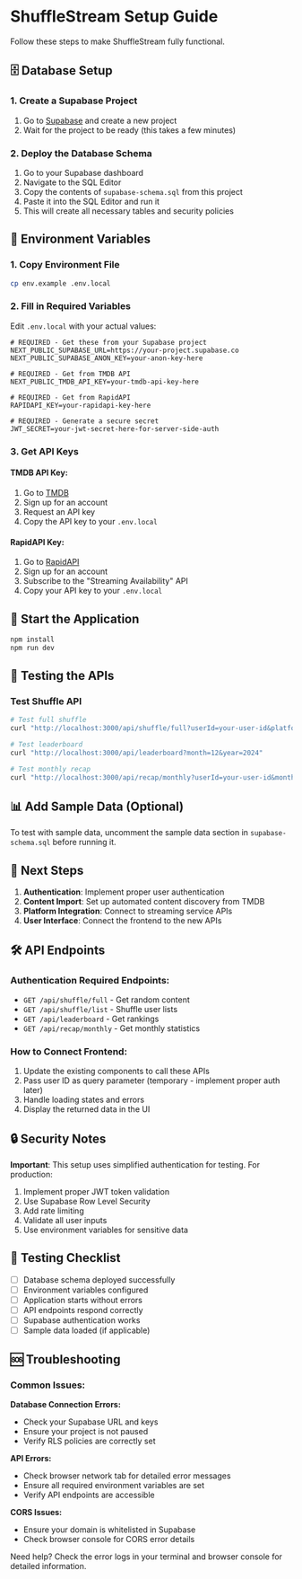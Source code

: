 # ShuffleStream Setup Guide

Follow these steps to make ShuffleStream fully functional.

## 🗄️ Database Setup

### 1. Create a Supabase Project
1. Go to [Supabase](https://supabase.com) and create a new project
2. Wait for the project to be ready (this takes a few minutes)

### 2. Deploy the Database Schema
1. Go to your Supabase dashboard
2. Navigate to the SQL Editor
3. Copy the contents of `supabase-schema.sql` from this project
4. Paste it into the SQL Editor and run it
5. This will create all necessary tables and security policies

## 🔑 Environment Variables

### 1. Copy Environment File
```bash
cp env.example .env.local
```

### 2. Fill in Required Variables
Edit `.env.local` with your actual values:

```env
# REQUIRED - Get these from your Supabase project
NEXT_PUBLIC_SUPABASE_URL=https://your-project.supabase.co
NEXT_PUBLIC_SUPABASE_ANON_KEY=your-anon-key-here

# REQUIRED - Get from TMDB API
NEXT_PUBLIC_TMDB_API_KEY=your-tmdb-api-key-here

# REQUIRED - Get from RapidAPI
RAPIDAPI_KEY=your-rapidapi-key-here

# REQUIRED - Generate a secure secret
JWT_SECRET=your-jwt-secret-here-for-server-side-auth
```

### 3. Get API Keys

#### TMDB API Key:
1. Go to [TMDB](https://www.themoviedb.org/settings/api)
2. Sign up for an account
3. Request an API key
4. Copy the API key to your `.env.local`

#### RapidAPI Key:
1. Go to [RapidAPI](https://rapidapi.com)
2. Sign up for an account
3. Subscribe to the "Streaming Availability" API
4. Copy your API key to your `.env.local`

## 🚀 Start the Application

```bash
npm install
npm run dev
```

## 🧪 Testing the APIs

### Test Shuffle API
```bash
# Test full shuffle
curl "http://localhost:3000/api/shuffle/full?userId=your-user-id&platforms=netflix,hulu"

# Test leaderboard
curl "http://localhost:3000/api/leaderboard?month=12&year=2024"

# Test monthly recap
curl "http://localhost:3000/api/recap/monthly?userId=your-user-id&month=12&year=2024"
```

## 📊 Add Sample Data (Optional)

To test with sample data, uncomment the sample data section in `supabase-schema.sql` before running it.

## 🔄 Next Steps

1. **Authentication**: Implement proper user authentication
2. **Content Import**: Set up automated content discovery from TMDB
3. **Platform Integration**: Connect to streaming service APIs
4. **User Interface**: Connect the frontend to the new APIs

## 🛠️ API Endpoints

### Authentication Required Endpoints:
- `GET /api/shuffle/full` - Get random content
- `GET /api/shuffle/list` - Shuffle user lists
- `GET /api/leaderboard` - Get rankings
- `GET /api/recap/monthly` - Get monthly statistics

### How to Connect Frontend:
1. Update the existing components to call these APIs
2. Pass user ID as query parameter (temporary - implement proper auth later)
3. Handle loading states and errors
4. Display the returned data in the UI

## 🔒 Security Notes

**Important**: This setup uses simplified authentication for testing. For production:

1. Implement proper JWT token validation
2. Use Supabase Row Level Security
3. Add rate limiting
4. Validate all user inputs
5. Use environment variables for sensitive data

## 📝 Testing Checklist

- [ ] Database schema deployed successfully
- [ ] Environment variables configured
- [ ] Application starts without errors
- [ ] API endpoints respond correctly
- [ ] Supabase authentication works
- [ ] Sample data loaded (if applicable)

## 🆘 Troubleshooting

### Common Issues:

**Database Connection Errors:**
- Check your Supabase URL and keys
- Ensure your project is not paused
- Verify RLS policies are correctly set

**API Errors:**
- Check browser network tab for detailed error messages
- Ensure all required environment variables are set
- Verify API endpoints are accessible

**CORS Issues:**
- Ensure your domain is whitelisted in Supabase
- Check browser console for CORS error details

Need help? Check the error logs in your terminal and browser console for detailed information. 